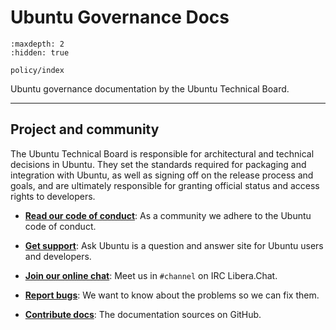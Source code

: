 # Ubuntu Governance Docs

```{toctree}
:maxdepth: 2
:hidden: true

policy/index
```

Ubuntu governance documentation by the Ubuntu Technical Board.

---------


## Project and community

The Ubuntu Technical Board is responsible for architectural and technical decisions in Ubuntu. They set the standards required for packaging and integration with Ubuntu, as well as signing off on the release process and goals, and are ultimately responsible for granting official status and access rights to developers.

* **[Read our code of conduct](https://ubuntu.com/community/ethos/code-of-conduct)**:
As a community we adhere to the Ubuntu code of conduct.

* **[Get support](https://askubuntu.com/)**:
Ask Ubuntu is a question and answer site for Ubuntu users and developers.

* **[Join our online chat](https://web.libera.chat/gamja/?channels=%23channel)**:
Meet us in `#channel` on IRC Libera.Chat.

* **[Report bugs](https://launchpad.net/~techboard/ubuntu-governance-docs/+filebug)**:
We want to know about the problems so we can fix them.

* **[Contribute docs](https://launchpad.net/~techboard/ubuntu-governance-docs)**:
The documentation sources on GitHub.
